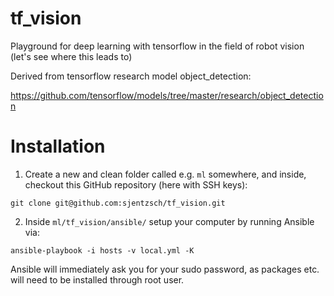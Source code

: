 # tf_vision
Playground for deep learning with tensorflow in the field of robot vision (let's see where this leads to)

Derived from tensorflow research model object_detection:

https://github.com/tensorflow/models/tree/master/research/object_detection

# Installation

1. Create a new and clean folder called e.g. `ml` somewhere, and inside, checkout this GitHub repository (here with SSH keys):

```
git clone git@github.com:sjentzsch/tf_vision.git
```

2. Inside `ml/tf_vision/ansible/` setup your computer by running Ansible via:

```
ansible-playbook -i hosts -v local.yml -K
```

Ansible will immediately ask you for your sudo password, as packages etc. will need to be installed through root user.


